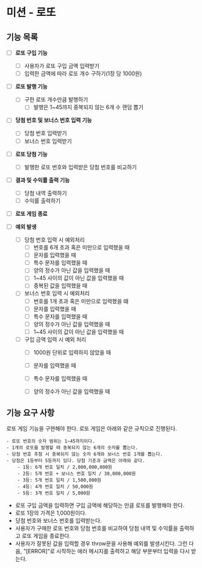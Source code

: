 # 미션 - 로또

## 기능 목록
- [ ] **로또 구입 기능**
  - [ ] 사용자가 로또 구입 금액 입력받기
  - [ ] 입력한 금액에 따라 로또 개수 구하기(1장 당 1000원)

- [ ] **로또 발행 기능**
  - [ ] 구한 로또 개수만큼 발행하기
    - [ ] 발행은 1~45까지 중복되지 않는 6개 수 랜덤 뽑기
  
- [ ] **당첨 번호 및 보너스 번호 입력 기능**
  - [ ] 당첨 번호 입력받기
  - [ ] 보너스 번호 입력받기

- [ ] **로또 당첨 기능**
  - [ ] 발행한 로또 번호와 입력받은 당첨 번호를 비교하기

- [ ] **결과 및 수익률 출력 기능**
  - [ ] 당첨 내역 출력하기
  - [ ] 수익률 출력하기

- [ ] **로또 게임 종료**

- [ ] **예외 발생**

  - [ ] 당첨 번호 입력 시 예외처리
    - [ ] 번호를 6개 초과 혹은 미만으로 입력했을 때
    - [ ] 문자를 입력했을 때
    - [ ] 특수 문자를 입력했을 때
    - [ ] 양의 정수가 아닌 값을 입력했을 때
    - [ ] 1~45 사이의 값이 아닌 값을 입력했을 때 
    - [ ] 중복된 값을 입력했을 때

  - [ ] 보너스 번호 입력 시 예외처리
    - [ ] 번호를 1개 초과 혹은 미만으로 입력했을 떄
    - [ ] 문자를 입력했을 때
    - [ ] 특수 문자를 입력했을 때
    - [ ] 양의 정수가 아닌 값을 입력했을 때
    - [ ] 1~45 사이의 값이 아닌 값을 입력했을 때 

  - [ ] 구입 금액 입력 시 예외 처리
    - [ ] 1000원 단위로 입력하지 않았을 때
    - [ ] 문자를 입력했을 때
    - [ ] 특수 문자를 입력했을 때
    - [ ] 양의 정수가 아닌 값을 입력했을 때




## 기능 요구 사항

로또 게임 기능을 구현해야 한다. 로또 게임은 아래와 같은 규칙으로 진행된다.
```
- 로또 번호의 숫자 범위는 1~45까지이다.
- 1개의 로또를 발행할 때 중복되지 않는 6개의 숫자를 뽑는다.
- 당첨 번호 추첨 시 중복되지 않는 숫자 6개와 보너스 번호 1개를 뽑는다.
- 당첨은 1등부터 5등까지 있다. 당첨 기준과 금액은 아래와 같다.
    - 1등: 6개 번호 일치 / 2,000,000,000원
    - 2등: 5개 번호 + 보너스 번호 일치 / 30,000,000원
    - 3등: 5개 번호 일치 / 1,500,000원
    - 4등: 4개 번호 일치 / 50,000원
    - 5등: 3개 번호 일치 / 5,000원
```
- 로또 구입 금액을 입력하면 구입 금액에 해당하는 만큼 로또를 발행해야 한다.
- 로또 1장의 가격은 1,000원이다.
- 당첨 번호와 보너스 번호를 입력받는다.
- 사용자가 구매한 로또 번호와 당첨 번호를 비교하여 당첨 내역 및 수익률을 출력하고 로또 게임을 종료한다.
- 사용자가 잘못된 값을 입력할 경우 throw문을 사용해 예외를 발생시킨다. 그런 다음, "[ERROR]"로 시작하는 에러 메시지를 출력하고 해당 부분부터 입력을 다시 받는다.